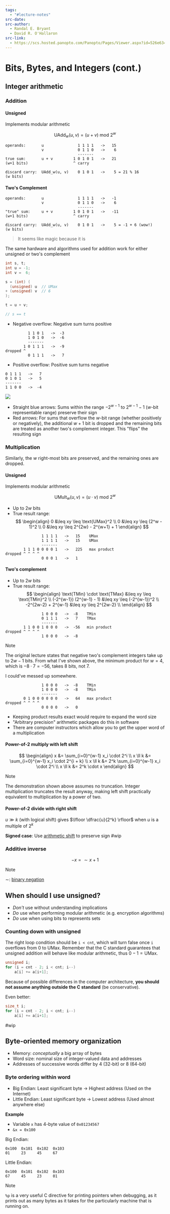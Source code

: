 ```yaml
---
tags:
  - "#lecture-notes"
src-date: 
src-author:
  - Randal E. Bryant
  - David R. O'Hallaron
src-link:
  - https://scs.hosted.panopto.com/Panopto/Pages/Viewer.aspx?id=526e6341-aa53-4107-8fa1-d13c0e92342e
---
```

# Bits, Bytes, and Integers (cont.)

## Integer arithmetic

### Addition

#### Unsigned

Implements modular arithmetic

$$
\text{UAdd}_w(u,v) = (u + v) \ \text{mod} \ 2^w
$$

```
operands:       u               1 1 1 1   ->   15
                v               0 1 1 0   ->    6
                                -------
true sum:       u + v         1 0 1 0 1   ->   21
(w+1 bits)                    ^ carry

discard carry:  UAdd_w(u, v)    0 1 0 1   ->    5 = 21 % 16
(w bits)
```

#### Two's Complement

```
operands:       u               1 1 1 1   ->   -1
                v               0 1 1 0   ->    6
                                -------
"true" sum:     u + v         1 0 1 0 1   ->   -11
(w+1 bits)                    ^ carry

discard carry:  UAdd_w(u, v)    0 1 0 1   ->    5 = -1 + 6 (wow!)
(w bits)
```

> It seems like magic because it is

The same hardware and algorithms used for addition work for either unsigned or two's complement

```c
int s, t;
int u = -1;
int v =  6;

s = (int) (
  (unsigned) u  // UMax 
+ (unsigned) v  // 6
);

t = u + v;

// s == t
```

- Negative overflow: Negative sum turns positive

```
          1 1 0 1   ->  -3
          1 0 1 0   ->  -6
          -------
        1 0 1 1 1   ->  -9
dropped ^
          0 1 1 1   ->   7
```

- Positive overflow: Positive sum turns negative

```
0 1 1 1   ->   7
0 1 0 1   ->   5
-------
1 1 0 0   ->  -4  
```

![](../../utilities/attachments/Pasted%20image%2020250812082244.png)

- Straight blue arrows: Sums within the range $-2^{w-1}$ to $2^{w-1} - 1$ ($w$-bit representable range) preserve their sign
- Red arrows: For sums that overflow the $w$-bit range (whether positively or negatively), the additional $w+1$ bit is dropped and the remaining bits are treated as another two's complement integer. This "flips" the resulting sign

### Multiplication

Similarly, the $w$ right-most bits are preserved, and the remaining ones are dropped.

#### Unsigned

Implements modular arithmetic

$$
\text{UMult}_w(u,v) = (u \cdot v) \ \text{mod} \ 2^w
$$

- Up to $2w$ bits
- True result range:
$$
\begin{align}
0 &\leq xy \leq \text{UMax}^2 \\
0 &\leq xy \leq (2^w - 1)^2 \\
0 &\leq xy \leq 2^{2w} - 2^{w+1} + 1
\end{align}
$$

```
                1 1 1 1   ->   15    UMax
                1 1 1 1   ->   15    UMax
                -------
        1 1 1 0 0 0 0 1   ->   225   max product
dropped ^ ^ ^ ^
                0 0 0 1   ->   1
```

#### Two's complement

- Up to $2w$ bits
- True result range:
$$
\begin{align}
\text{TMin} \cdot \text{TMax} &\leq xy \leq \text{TMin}^2 \\
(-2^{w-1}) (2^{w-1} - 1) &\leq xy \leq (-2^{w-1})^2 \\
-2^{2w-2} + 2^{w-1} &\leq xy \leq 2^{2w-2} \\
\end{align}
$$

```
                1 0 0 0   ->  -8    TMin
                0 1 1 1   ->   7    TMax
                -------
        1 1 0 0 1 0 0 0   ->  -56   min product
dropped ^ ^ ^ ^
                1 0 0 0   ->  -8
```

> [!note]
> The original lecture states that negative two's complement integers take up to $2w - 1$ bits. From what I've shown above, the minimum product for $w = 4$, which is $-8 \cdot 7 = -56$, takes 8 bits, not 7.
> 
> I could've messed up somewhere.

```
                1 0 0 0   ->  -8    TMin
                1 0 0 0   ->  -8    TMin
                -------
        0 1 0 0 0 0 0 0   ->   64   max product
dropped ^ ^ ^ ^
                0 0 0 0   ->   0
```

- Keeping product results exact would require to expand the word size
- "Arbitrary precision" arithmetic packages do this in software
- There are computer instructors which allow you to get the upper word of a multiplication

#### Power-of-2 multiply with left shift

$$
\begin{align}
      x &= \sum_{i=0}^{w-1} x_i \cdot 2^i \\
x \ll k &= \sum_{i=0}^{w-1} x_i \cdot 2^{i + k} \\
x \ll k &= 2^k \sum_{i=0}^{w-1} x_i \cdot 2^i \\
x \ll k &= 2^k \cdot x
\end{align}
$$

> [!note]
> The demonstration shown above assumes no truncation. Integer multiplication truncates the result anyway, making left shift practically equivalent to multiplication by a power of two.

#### Power-of-2 divide with right shift

$u \gg k$ (with logical shift) gives $\lfloor \dfrac{u}{2^k} \rfloor$ when $u$ is a multiple of $2^k$

**Signed case**: Use [arithmetic shift](ics-1-bits-bytes-integers.md) to preserve sign #wip

### Additive inverse

$$
-x = \sim x + 1
$$

> [!note]
> $\sim$: [binary negation](ics-1-bits-bytes-integers.md) 

## When should I use unsigned?

- *Don't* use without understanding implications
- *Do* use when performing modular arithmetic (e.g. encryption algorithms)
- *Do* use when using bits to represents sets

### Counting down with unsigned

The right loop condition should be `i < cnt`, which will turn false once `i` overflows from 0 to $\text{UMax}$. Remember that the C standard guarantees that unsigned addition will behave like modular arithmetic, thus $0 - 1 = \text{UMax}$.

```c
unsigned i;
for (i = cnt - 2; i < cnt; i--)
	a[i] += a[i+1];
```

Because of possible differences in the computer architecture, **you should not assume anything outside the C standard** (be conservative).

Even better:

```c
size_t i;
for (i = cnt - 2; i < cnt; i--)
	a[i] += a[i+1];
```

#wip

## Byte-oriented memory organization

- Memory: *conceptually* a big array of bytes
- Word size: nominal size of integer-valued data and addresses
- Addresses of successive words differ by 4 (32-bit) or 8 (64-bit)

### Byte ordering within word

- Big Endian: Least significant byte -> Highest address (Used on the Internet)
- Little Endian: Least significant byte -> Lowest address (Used almost anywhere else)

**Example**

- Variable `x` has 4-byte value of `0x01234567`
- `&x = 0x100`

Big Endian:

```
0x100  0x101  0x102  0x103
01     23     45     67
```

Little Endian:

```
0x100  0x101  0x102  0x103
67     45     23     01
```

> [!note]
> `%p` is a very useful C directive for printing pointers when debugging, as it prints out as many bytes as it takes for the particularly machine that is running on.
